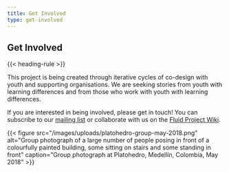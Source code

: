 ```yaml
---
title: Get Involved
type: get-involved
---
```

## Get Involved

{{< heading-rule >}}

This project is being created through iterative cycles of co-design with youth and supporting organisations. We are seeking stories from youth with learning differences and from those who work with youth with learning differences.

If you are interested in being involved, please get in touch! You can subscribe to our [mailing list](https://lists.idrc.ocadu.ca/mailman/listinfo/sojustrepairit) or collaborate with us on the [Fluid Project Wiki](https://wiki.fluidproject.org/display/fluid/Social+Justice+Repair+Kit).

{{< figure src="/images/uploads/platohedro-group-may-2018.png" alt="Group photograph of a large number of people posing in front of a colourfully painted building, some sitting on stairs and some standing in front" caption="Group photograph at Platohedro, Medellín, Colombia, May 2018" >}}
